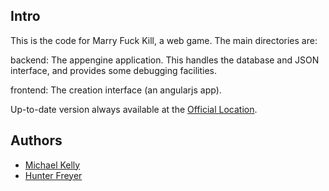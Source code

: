 Intro
-----

This is the code for Marry Fuck Kill, a web game. The main directories are:

backend: The appengine application. This handles the database and JSON
    interface, and provides some debugging facilities.

frontend: The creation interface (an angularjs app).

Up-to-date version always available at the
[Official Location](https://github.com/hjfreyer/marry-fuck-kill).

Authors
-------
* [Michael Kelly](http://michaelkelly.org)
* [Hunter Freyer](http://www.hjfreyer.com)
